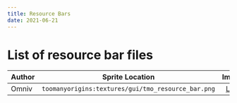 ```yaml
---
title: Resource Bars
date: 2021-06-21
---
```

# List of resource bar files

Author | Sprite Location | Image
-------|-----------------|:-----:
Omniv | `toomanyorigins:textures/gui/tmo_resource_bar.png` | [Link](https://github.com/MerchantPug/toomanyorigins/blob/master/src/main/resources/assets/toomanyorigins/textures/gui/tmo_resource_bar.png)